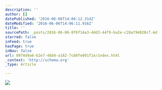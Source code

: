 ```yaml
---
description: ''
author: []
datePublished: '2016-06-06T14:06:12.314Z'
dateModified: '2016-06-06T14:06:11.916Z'
title: ''
sourcePath: _posts/2016-06-06-0f6f14a3-4dd3-44f9-ba2e-c28a794028cf.md
starred: false
inFeed: true
hasPage: true
inNav: false
url: 8974d9a6-b2e7-48d4-a182-7c60fe091f1e/index.html
_context: 'http://schema.org'
_type: Article

---
```

![](https://the-grid-user-content.s3-us-west-2.amazonaws.com/8e1d00ef-395d-4ec8-9ed1-0675e102f131.png)
